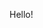 Hello!

<!---
TonyKeman/TonyKeman is a ✨ special ✨ repository because its `README.md` (this file) appears on your GitHub profile.
You can click the Preview link to take a look at your changes.
--->
